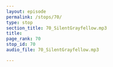 ```yaml
---
layout: episode
permalink: /stops/70/
type: stop
section_title: 70_SilentGrayfellow.mp3
title: 
page_rank: 70
stop_id: 70
audio_file: 70_SilentGrayfellow.mp3

---
```

